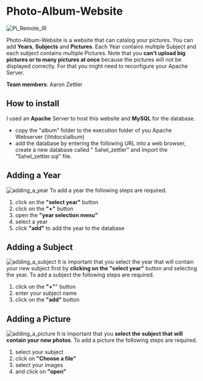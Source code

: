 # Photo-Album-Website
![Pi_Remote_IR](http://m.UploadEdit.com/bbtc/1579994855661.jpg)

Photo-Album-Website is a website that can catalog your pictures. You can add **Years**, **Subjects** and **Pictures**. Each Year contains multiple Subject and each subject contains multiple Pictures. Note that you **can't upload big pictures or to many pictures at once** because the pictures will not be displayed correctly. For that you might need to reconfigure your Apache Server.

**Team members**: Aaron Zettler

## How to install
I used an **Apache** Server to host this website and **MySQL** for the database.
  - copy the "album" folder to the execution folder of you Apache Webserver (<your paht>\htdocs\album)
  - add the database by entering the following URL into a web browser, create a new database called " 5ahel_zettler" and import the "5ahel_zettler.sql" file.

## Adding a Year
![adding_a_year](http://m.UploadEdit.com/bbtc/1579997610563.jpg)
To add a year the following steps are required.
1. click on the **"select year"** button 
2. click on the **"+"** button
3. open the **"year selection menu"**
4. select a year
5. click **"add"** to add the year to the database

## Adding a Subject
![adding_a_subject](http://m.UploadEdit.com/bbtc/1579997627795.jpg)
 It is important that you select the year that will contain your new subject first by **clicking on the "select year"** button and selecting the year. To add a subject the following steps are required.
1. click on the **"+"**" button 
2. enter your subject name
3. click on the **"add"** button

## Adding a Picture
![adding_a_picture](http://m.UploadEdit.com/bbtc/1579997638905.jpg)
It is important that you **select the subject that will contain your new photos**.
To add a picture the following steps are required.
1. select your subject 
2. click on **"Choose a file"**
3. select your images
4. and click on **"open"**

[lirc_tutorial_1]: <https://clever.coex.tech/en/ir_sensors.html>
[lirc_tutorial_2]: <https://tutorials-raspberrypi.de/raspberry-pi-ir-remote-control/>
[IR-Remote-Receiver-Python-Module]: <https://github.com/owainm713/IR-Remote-Receiver-Python-Module>
